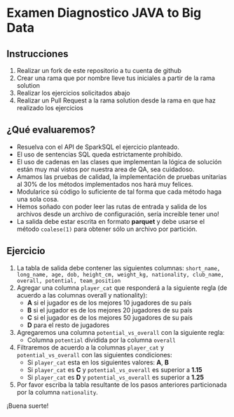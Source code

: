 # Examen Diagnostico JAVA to Big Data

## Instrucciones
1. Realizar un fork de este repositorio a tu cuenta de github
2. Crear una rama que por nombre lleve tus iniciales a partir de la rama solution
3. Realizar los ejercicios solicitados abajo
4. Realizar un Pull Request a la rama solution desde la rama en que haz realizado los ejercicios

## ¿Qué evaluaremos?
* Resuelva con el API de SparkSQL el ejercicio planteado.
* El uso de sentencias SQL queda estrictamente prohibido.
* El uso de cadenas en las clases que implementan la lógica de solución están muy mal vistos por nuestra area de QA, sea cuidadoso.
* Amamos las pruebas de calidad, la implementación de pruebas unitarias al 30% de los métodos implementados nos hará muy felices.
* Modularice sú código lo suficiente de tal forma que cada método haga una sola cosa.
* Hemos soñado con poder leer las rutas de entrada y salida de los archivos desde un archivo de configuración, sería increible tener uno!
* La salida debe estar escrita en formato **parquet** y debe usarse el método `coalese(1)` para obtener sólo un archivo por partición.

## Ejercicio
1. La tabla de salida debe contener las siguientes columnas:
    `short_name, long_name, age, dob, height_cm, weight_kg, nationality, club_name, overall, potential, team_position`
2. Agregar una columna `player_cat` que responderá a la siguiente regla (de acuerdo a las columnas overall y nationality):
    * **A** si el jugador es de los mejores 10 jugadores de su país 
    * **B** si el jugador es de los mejores 20 jugadores de su país
    * **C** si el jugador es de los mejores 50 jugadores de su país
    * **D** para el resto de jugadores
3. Agregaremos una columna `potential_vs_overall` con la siguiente regla: 
    * Columna `potential` dividida por la columna `overall`  
4. Filtraremos de acuerdo a la columnas `player_cat` y `potential_vs_overall` con las siguientes condiciones:
    * Si `player_cat` esta en los siguientes valores: **A**, **B**
    * Si `player_cat` es **C** y `potential_vs_overall` es superior a **1.15**
    * Si `player_cat` es **D** y `potential_vs_overall` es superior a **1.25**
5. Por favor escriba la tabla resultante de los pasos anteriores particionada por la columna `nationality`.

¡Buena suerte!
